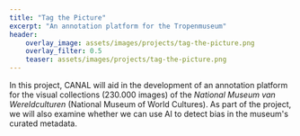 ```yaml
---
title: "Tag the Picture"
excerpt: "An annotation platform for the Tropenmuseum"
header:
    overlay_image: assets/images/projects/tag-the-picture.png
    overlay_filter: 0.5 
    teaser: assets/images/projects/tag-the-picture.png
---
```


In this project, CANAL will aid in the development of an annotation platform for the visual collections (230.000 images) of the _National Museum van Wereldculturen_ (National Museum of World Cultures). As part of the project, we will also examine whether we can use AI to detect bias in the museum's curated metadata.  